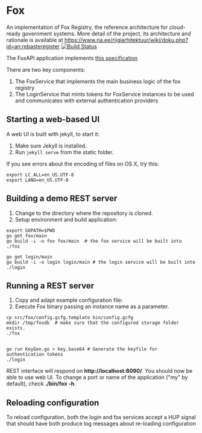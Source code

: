 # Fox
An implementation of Fox Registry, the reference architecture for cloud-ready government systems. More detail of the project, its architecture and rationale is available at https://www.ria.ee/riigiarhitektuur/wiki/doku.php?id=an:rebasteregister [![Build Status](https://travis-ci.org/e-gov/fox.svg?branch=master)](https://travis-ci.org/e-gov/fox)

The FoxAPI application implements [this specification](http://editor.swagger.io/#/?import=https:%2F%2Fraw.githubusercontent.com%2Fe-gov%2Ffox%2Fmaster%2Ftatic%2F_data%2FFoxAPI.yaml)

There are two key components:
 1. The FoxService that implements the main business logic of the fox registry
 2. The LoginService that mints tokens for FoxService instances to be used and communicates with external authentication providers

## Starting a web-based UI

A web UI is built with jekyll, to start it:

1. Make sure Jekyll is installed.
2. Run `jekyll serve` from the static folder.

If you see errors about the encoding of files on OS X, try this:

```
export LC_ALL=en_US.UTF-8
export LANG=en_US.UTF-8
```

## Building a demo REST server

1. Change to the directory where the repository is cloned.
2. Setup environment and build application:

```
export GOPATH=$PWD
go get fox/main
go build -i -o fox fox/main  # the fox service will be built into ./fox

go get login/main
go build -i -o login login/main # the login service will be built into ./login
```

## Running a REST server

1. Copy and adapt example configuration file:
2. Execute Fox binary passing an instance name as a parameter.

```
cp src/fox/config.gcfg.template bin/config.gcfg
mkdir /tmp/foxdb  # make sure that the configured storage folder exists.
./fox


go run KeyGen.go > key.base64 # Generate the keyfile for authentication tokens
./login
```

REST interface will respond on **http://localhost:8090/**. You should now be able to use web UI.
To change a port or name of the application ("my" by default), check **./bin/fox -h**.

## Reloading configuration
To reload configuration, both the login and fox services accept a HUP signal that should have both produce log messages about re-loading configuration
